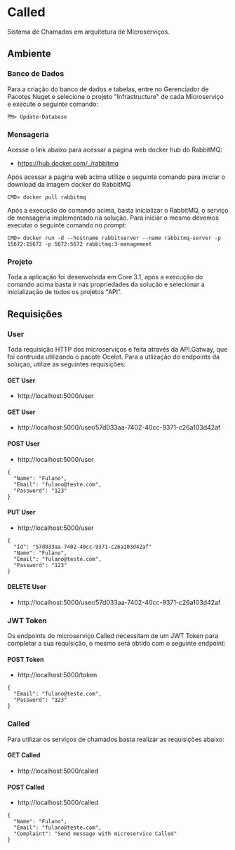 # Called
Sistema de Chamados em arquitetura de Microserviços.


## Ambiente

### Banco de Dados
Para a criação do banco de dados e tabelas, entre no Gerenciador de Pacotes Nuget e selecione o projeto "Infrastructure" de cada Microserviço e execute o seguinte comando:
```
PM> Update-Database
```

### Mensageria
Acesse o link abaixo para acessar a pagina web docker hub do RabbitMQ:
* https://hub.docker.com/_/rabbitmq

Após acessar a pagina web acima utilize o seguinte comando para iniciar o download da imagem docker do RabbitMQ
```
CMD> docker pull rabbitmq
```

Após a execução do comando acima, basta inicializar o RabbitMQ, o serviço de mensageria implementado na solução. Para iniciar o mesmo devemos executar o seguinte comando no prompt:
```
CMD> docker run -d --hostname rabbitserver --name rabbitmq-server -p 15672:15672 -p 5672:5672 rabbitmq:3-management
```

### Projeto
Toda a aplicação foi desenvolvida em Core 3.1, após a execução do comando acima basta ir nas propriedades da solução e selecionar a inicialização de todos os projetos "API".


## Requisições

### User
Toda requisição HTTP dos microserviços e feita através da API.Gatway, que foi contruida utilizando o pacote Ocelot. Para a utlização do endpoints da soluçao, utilize as seguintes requisições:

#### GET User
* http://localhost:5000/user

#### GET User
* http://localhost:5000/user/57d033aa-7402-40cc-9371-c26a103d42af

#### POST User
* http://localhost:5000/user
```
{
  "Name": "Fulano",
  "Email": "fulano@teste.com",
  "Password": "123"
}
```

#### PUT User
* http://localhost:5000/user
```
{
  "Id": "57d033aa-7402-40cc-9371-c26a103d42af"
  "Name": "Fulano",
  "Email": "fulano@teste.com",
  "Password": "123"
}
```

#### DELETE User
* http://localhost:5000/user/57d033aa-7402-40cc-9371-c26a103d42af


### JWT Token
Os endpoints do microserviço Called necessitam de um JWT Token para completar a sua requisição, o mesmo será obtido com o seguinte endpoint:

#### POST Token
* http://localhost:5000/token
```
{
  "Email": "fulano@teste.com",
  "Password": "123"
}
```

### Called
Para utilizar os serviços de chamados basta realizar as requisições abaixo:

#### GET Called
* http://localhost:5000/called

#### POST Called
* http://localhost:5000/called
```
{
  "Name": "Fulano",
  "Email": "fulano@teste.com",
  "Complaint": "Send message with microservice Called"
}
```
